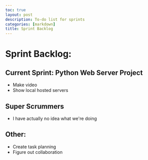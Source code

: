 ```yaml
---
toc: true
layout: post
description: To-do list for sprints
categories: [markdown]
title: Sprint Backlog
---
```

# Sprint Backlog: 
## Current Sprint: Python Web Server Project
* Make video
* Show local hosted servers

## Super Scrummers
* I have actually no idea what we're doing

## Other:
* Create task planning
* Figure out collaboration
